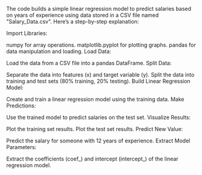 The code builds a simple linear regression model to predict salaries based on years of experience using data stored in a CSV file named "Salary_Data.csv". Here’s a step-by-step explanation:

Import Libraries:

numpy for array operations.
matplotlib.pyplot for plotting graphs.
pandas for data manipulation and loading.
Load Data:

Load the data from a CSV file into a pandas DataFrame.
Split Data:

Separate the data into features (x) and target variable (y).
Split the data into training and test sets (80% training, 20% testing).
Build Linear Regression Model:

Create and train a linear regression model using the training data.
Make Predictions:

Use the trained model to predict salaries on the test set.
Visualize Results:

Plot the training set results.
Plot the test set results.
Predict New Value:

Predict the salary for someone with 12 years of experience.
Extract Model Parameters:

Extract the coefficients (coef_) and intercept (intercept_) of the linear regression model.
